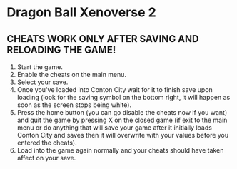# Dragon Ball Xenoverse 2

## CHEATS WORK ONLY AFTER SAVING AND RELOADING THE GAME!

1. Start the game.
2. Enable the cheats on the main menu.
3. Select your save.
4. Once you've loaded into Conton City wait for it to finish save upon loading (look for the saving symbol on the bottom right, it will happen as soon as the screen stops being white).
5. Press the home button (you can go disable the cheats now if you want) and quit the game by pressing X on the closed game (if exit to the main menu or do anything that will save your game after it initially loads Conton City and saves then it will overwrite with your values before you entered the cheats).
6. Load into the game again normally and your cheats should have taken affect on your save.
